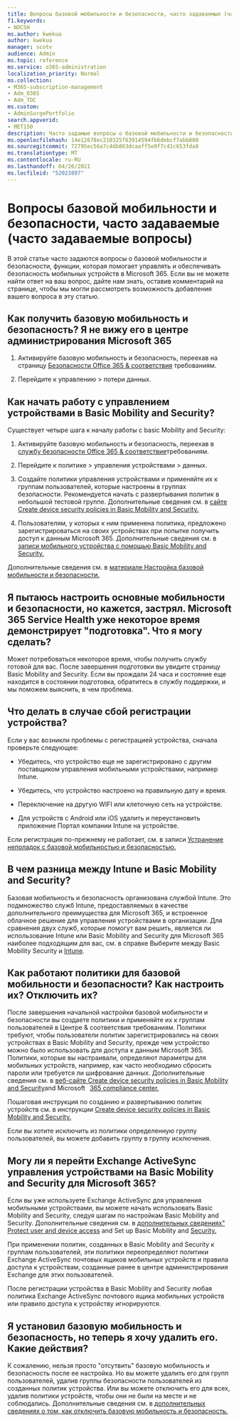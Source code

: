 ```yaml
---
title: Вопросы базовой мобильности и безопасности, часто задаваемые (часто задаваемые вопросы)
f1.keywords:
- NOCSH
ms.author: kwekua
author: kwekua
manager: scotv
audience: Admin
ms.topic: reference
ms.service: o365-administration
localization_priority: Normal
ms.collection:
- M365-subscription-management
- Adm_O365
- Adm_TOC
ms.custom:
- AdminSurgePortfolio
search.appverid:
- MET150
description: Часто задамые вопросы о базовой мобильности и безопасности.
ms.openlocfilehash: 14e12678ec210325f63914594fb6debcf7abb880
ms.sourcegitcommit: 72795ec56a7c4db863dcaaff5e9f7c41c653fda8
ms.translationtype: MT
ms.contentlocale: ru-RU
ms.lasthandoff: 04/26/2021
ms.locfileid: "52023897"
---
```

# <a name="basic-mobility-and-security-frequently-asked-questions-faq"></a>Вопросы базовой мобильности и безопасности, часто задаваемые (часто задаваемые вопросы)

В этой статье часто задаются вопросы о базовой мобильности и безопасности, функции, которая помогает управлять и обеспечивать безопасность мобильных устройств в Microsoft 365. Если вы не можете найти ответ на ваш вопрос, дайте нам знать, оставив комментарий на странице, чтобы мы могли рассмотреть возможность добавления вашего вопроса в эту статью.

## <a name="how-can-i-get-basic-mobility-and-security-i-dont-see-it-in-the-microsoft-365-admin-center"></a>Как получить базовую мобильность и безопасность? Я не вижу его в центре администрирования Microsoft 365

1.  Активируйте базовую мобильность и безопасность, переехав на страницу [Безопасности Office 365 & соответствия](https://protection.office.com/) требованиям.

2.  Перейдите к управлению > потери данных.

## <a name="how-can-i-get-started-with-device-management-in-basic-mobility-and-security"></a>Как начать работу с управлением устройствами в Basic Mobility and Security?

Существует четыре шага к началу работы с basic Mobility and Security: 

1. Активируйте базовую мобильность и безопасность, переехав в [службу безопасности Office 365 & соответствие](https://protection.office.com/)требованиям.

2. Перейдите к политике > управления устройствами > данных.
    
3. Создайте политики управления устройствами и применяйте их к группам пользователей, которые настроены в группах безопасности. Рекомендуется начать с развертывания политик в небольшой тестовой группе. Дополнительные сведения см. в [сайте Create device security policies in Basic Mobility and Security.](create-device-security-policies.md)

4. Пользователям, у которых к ним применена политика, предложено зарегистрироваться на своих устройствах при попытке получить доступ к данным Microsoft 365. Дополнительные сведения см. в [записи мобильного устройства с помощью Basic Mobility and Security.](enroll-your-mobile-device.md)

Дополнительные сведения см. в [материале Настройка базовой мобильности и безопасности.](set-up.md)

## <a name="im-trying-to-set-up-basic-mobility-and-security-but-it-seems-stuck-the-microsoft-365-service-health-has-been-showing-provisioning-for-a-while-what-can-i-do"></a>Я пытаюсь настроить основные мобильности и безопасности, но кажется, застрял. Microsoft 365 Service Health уже некоторое время демонстрирует "подготовка". Что я могу сделать?

Может потребоваться некоторое время, чтобы получить службу готовой для вас. После завершения подготовки вы увидите страницу Basic Mobility and Security. Если вы прождали 24 часа и состояние еще находится в состоянии подготовка, обратитесь в службу поддержки, и мы поможем выяснить, в чем проблема.

## <a name="what-can-i-do-if-device-enrollment-fails"></a>Что делать в случае сбой регистрации устройства?

Если у вас возникли проблемы с регистрацией устройства, сначала проверьте следующее:

- Убедитесь, что устройство еще не зарегистрировано с другим поставщиком управления мобильными устройствами, например Intune.

- Убедитесь, что устройство настроено на правильную дату и время.

- Переключение на другую WIFI или клеточную сеть на устройстве.

- Для устройств с Android или iOS удалить и переустановить приложение Портал компании Intune на устройстве.
    
Если регистрация по-прежнему не работает, см. в записи [Устранение неполадок с базовой мобильностью и безопасностью.](troubleshoot.md)

## <a name="whats-the-difference-between-intune-and-basic-mobility-and-security"></a>В чем разница между Intune и Basic Mobility and Security?

Базовая мобильность и безопасность организована службой Intune. Это подмножество служб Intune, предоставляемых в качестве дополнительного преимущества для Microsoft 365, и встроенное облачное решение для управления устройствами в организации. Для сравнения двух служб, которые помогут вам решить, является ли использование Intune или Basic Mobility and Security для Microsoft 365 наиболее подходящим для вас, см. в справке Выберите между Basic Mobility Security и [Intune](choose-between-basic-mobility-and-security-and-intune.md).

## <a name="how-do-policies-work-for-basic-mobility-and-security-how-do-i-set-them-up-disable-them"></a>Как работают политики для базовой мобильности и безопасности? Как настроить их? Отключить их?

После завершения начальной настройки базовой мобильности и безопасности вы создаете политики и применяйте их к группам пользователей в Центре & соответствия требованиям. Политики требуют, чтобы пользователи политик зарегистрировались на своих устройствах в Basic Mobility and Security, прежде чем устройство можно было использовать для доступа к данным Microsoft 365. Политики, которые вы настраивали, определяют параметры для мобильных устройств, например, как часто необходимо сбросить пароли или требуется ли шифрование данных. Дополнительные сведения см. в [веб-сайте Create device security policies in Basic Mobility and Security](create-device-security-policies.md)and Microsoft   [365 compliance center.](../../compliance/microsoft-365-compliance-center.md)

Пошаговая инструкция по созданию и развертыванию политик устройств см. в инструкции [Create device security policies in Basic Mobility and Security.](create-device-security-policies.md)

Если вы хотите исключить из политики определенную группу пользователей, вы можете добавить группу в группу исключения.

## <a name="can-i-switch-from-exchange-activesync-device-management-to-basic-mobility-and-security-for-microsoft-365"></a>Могу ли я перейти Exchange ActiveSync управления устройствами на Basic Mobility and Security для Microsoft 365?

Если вы уже используете Exchange ActiveSync для управления мобильными устройствами, вы можете начать использовать Basic Mobility and Security, следуя шагам по настройкам Basic Mobility and Security. Дополнительные сведения см. в [дополнительных сведениях" Protect user and device access](../../compliance/protect-access-to-data-and-services.md) and Set up Basic Mobility and [Security.](set-up.md)

При применении политик, созданных в Basic Mobility and Security к группам пользователей, эти политики переопределяют политики Exchange ActiveSync почтовых ящиков мобильных устройств и правила доступа к устройствам, созданные ранее в центре администрирования Exchange для этих пользователей.

После регистрации устройства в Basic Mobility and Security любая политика Exchange ActiveSync почтового ящика мобильных устройств или правило доступа к устройству игнорируются.

## <a name="i--set-up-basic-mobility-and-security-but-now-i-want-to-remove-it-what-are-the-steps"></a>Я установил базовую мобильность и безопасность, но теперь я хочу удалить его. Какие действия?

К сожалению, нельзя просто "отсутвить" базовую мобильность и безопасность после ее настройка. Но вы можете удалить его для групп пользователей, удалив группы безопасности пользователей из созданных политик устройства. Или вы можете отключить его для всех, удалив политики устройств, чтобы они не были на месте и не соблюдались. Дополнительные сведения см. в [дополнительных сведениях о том, как отключить базовую мобильность и безопасность.](turn-off.md)